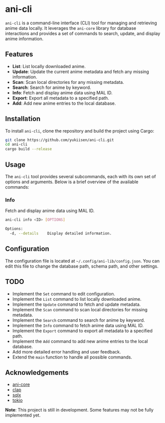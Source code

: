 # ani-cli

`ani-cli` is a command-line interface (CLI) tool for managing and retrieving anime data locally. It leverages the `ani-core` library for database interactions and provides a set of commands to search, update, and display anime information.

## Features

- **List**: List locally downloaded anime.
- **Update**: Update the current anime metadata and fetch any missing information.
- **Scan**: Scan local directories for any missing metadata.
- **Search**: Search for anime by keyword.
- **Info**: Fetch and display anime data using MAL ID.
- **Export**: Export all metadata to a specified path.
- **Add**: Add new anime entries to the local database.

## Installation

To install `ani-cli`, clone the repository and build the project using Cargo:

```sh
git clone https://github.com/yukiisen/ani-cli.git
cd ani-cli
cargo build --release
```
## Usage

The `ani-cli` tool provides several subcommands, each with its own set of options and arguments. Below is a brief overview of the available commands:

### Info

Fetch and display anime data using MAL ID.

```sh
ani-cli info <ID> [OPTIONS]

Options:
  -d, --details    Display detailed information.
```

## Configuration

The configuration file is located at `~/.config/ani-lib/config.json`. You can edit this file to change the database path, schema path, and other settings.

## TODO

- Implement the `Set` command to edit configuration.
- Implement the `List` command to list locally downloaded anime.
- Implement the `Update` command to fetch and update metadata.
- Implement the `Scan` command to scan local directories for missing metadata.
- Implement the `Search` command to search for anime by keyword.
- Implement the `Info` command to fetch anime data using MAL ID.
- Implement the `Export` command to export all metadata to a specified path.
- Implement the `Add` command to add new anime entries to the local database.
- Add more detailed error handling and user feedback.
- Extend the `main` function to handle all possible commands.

## Acknowledgements

- [ani-core](https://github.com/yukiisen/ani-core)
- [clap](https://clap.rs/)
- [sqlx](https://github.com/launchbadge/sqlx)
- [tokio](https://tokio.rs/)

**Note**: This project is still in development. Some features may not be fully implemented yet.

